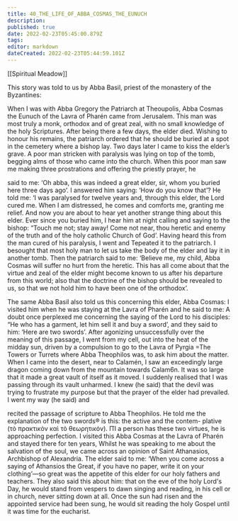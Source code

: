```yaml
---
title: 40_THE_LIFE_OF_ABBA_COSMAS_THE_EUNUCH
description: 
published: true
date: 2022-02-23T05:45:00.879Z
tags: 
editor: markdown
dateCreated: 2022-02-23T05:44:59.101Z
---
```


[[Spiritual Meadow]]
 
This story was told to us by Abba Basil, priest of the monastery of the Byzantines:  
 
When I was with Abba Gregory the Patriarch at Theoupolis, Abba Cosmas the Eunuch of the Lavra of Pharén came from Jerusalem. This man was most truly a monk, orthodox and of great zeal, with no small knowledge of the holy Scriptures. After being there a few days, the elder died. Wishing to honour his remains, the patriarch ordered that he should be buried at a spot in the cemetery where a bishop lay. Two days later I came to kiss the elder’s grave. A poor man stricken with paralysis was lying on top of the tomb, begging alms of those who came into the church. When this poor man saw me making three prostrations and offering the priestly prayer, he  
 
said to me: ‘Oh abba, this was indeed a great elder, sir, whom you buried here three days ago’. I answered him saying: ‘How do you know that’? He told me: ‘I was paralysed for twelve years and, through this elder, the Lord cured me. When I am distressed, he comes and comforts me, granting me relief. And now you are about to hear yet another strange thing about this elder. Ever since you buried him, I hear him at night calling and saying to the bishop: “Touch me not; stay away! Come not near, thou heretic and enemy of the truth and of the holy catholic Church of God’. Having heard this from the man cured of his paralysis, I went and Tepeated it to the patriarch. I besought that most holy man to let us take the body of the elder and lay it in another tomb. Then the patriarch said to me: ‘Believe me, my child, Abba Cosmas will suffer no hurt from the heretic. This has all come about that the virtue and zeal of the elder might become known to us after his departure from this world; also that the doctrine of the bishop should be revealed to us, so that we not hold him to have been one of the orthodox’.  
 
The same Abba Basil also told us this concerning this elder, Abba Cosmas: I visited him when he was staying at the Lavra of Pharén and he said to me: A doubt once perplexed me concerning the saying of the Lord to his disciples: “He who has a garment, let him sell it and buy a sword’, and they said to him: ‘Here are two swords’. After agonizing unsuccessfully over the meaning of this passage, I went from my cell, out into the heat of the midday sun, driven by a compulsion to go to the Lavra of Pyrgia =The Towers or Turrets where Abba Theophilos was, to ask him about the matter. When I came into the desert, near to Calamén, I saw an exceedingly large dragon coming down from the mountain towards Calam6n. It was so large that it made a great vault of itself as it moved. I suddenly realised that I was passing through its vault unharmed. I knew (he said) that the devil was trying to frustrate my purpose but that the prayer of the elder had prevailed. I went my way (he said) and  
 
recited the passage of scripture to Abba Theophilos. He told me the explanation of the two swords® is this: the active and the contem- plative (τὸ πρακτικὸν καὶ τὸ θεωρητικόν). ΠῚ a person has these two virtues, he is approaching perfection. I visited this Abba Cosmas at the Lavra of Pharén and stayed there for ten years, Whilst he was speaking to me about the salvation of the soul, we came across an opinion of Saint Athanasios, Archbishop of Alexandria. The elder said to me: ‘When you come across a saying of Athansios the Great, if you have no paper, write it on your clothing’—so great was the appetite of this elder for our holy fathers and teachers. They also said this about him: that on the eve of the holy Lord's Day, he would stand from vespers to dawn singing and reading, in his cell or in church, never sitting down at all. Once the sun had risen and the appointed service had been sung, he would sit reading the holy Gospel until it was time for the eucharist. 
